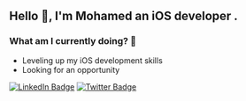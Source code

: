 ## Hello 👋, I'm Mohamed an iOS developer . 
<!--<img align='right' src="https://user-images.githubusercontent.com/100219531/230872814-535b5d2b-8d07-49b4-ac47-239cc2ead762.gif" width="300">
-->

### What am I currently doing? 👀                

- Leveling up my iOS development skills 
- Looking for an opportunity

[![LinkedIn Badge](https://img.shields.io/badge/LinkedIn-Profile-informational?style=flat&logo=linkedin&logoColor=white&color=0D76A8)](https://www.linkedin.com/in/mohamdatallaa/)
[![Twitter Badge](https://img.shields.io/badge/Twitter-Profile-informational?style=flat&logo=twitter&logoColor=white&color=1CA2F1)](https://twitter.com/mi_atallah)

